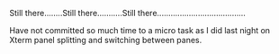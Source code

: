 Still there........Still there...........Still there.......................................



Have not committed so much time to a micro task as I did last night on Xterm panel splitting and switching
between panes.
